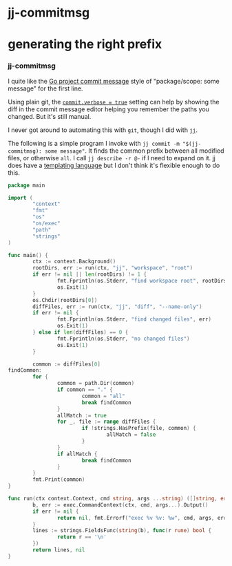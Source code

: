 # jj-commitmsg

# generating the right prefix

### jj-commitmsg

I quite like the [Go project commit message](https://go.dev/doc/contribute#first_line)
style of "package/scope: some message" for the first line.

Using plain git,
the [`commit.verbose = true`](https://git-scm.com/docs/git-commit#Documentation/git-commit.txt---verbose)
setting can help by showing the diff in the commit message editor helping you remember the paths you changed.
But it's still manual.

I never got around to automating this with `git`,
though I did with [`jj`](https://jj-vcs.github.io/jj/latest/).

The following is a simple program I invoke with `jj commit -m "$(jj-commitmsg): some message"`.
It finds the common prefix between all modified files,
or otherwise `all`.
I call `jj describe -r @-` if I need to expand on it.
jj does have a [templating language](https://jj-vcs.github.io/jj/latest/templates/)
but I don't think it's flexible enough to do this.

```go
package main

import (
        "context"
        "fmt"
        "os"
        "os/exec"
        "path"
        "strings"
)

func main() {
        ctx := context.Background()
        rootDirs, err := run(ctx, "jj", "workspace", "root")
        if err != nil || len(rootDirs) != 1 {
                fmt.Fprintln(os.Stderr, "find workspace root", rootDirs, err)
                os.Exit(1)
        }
        os.Chdir(rootDirs[0])
        diffFiles, err := run(ctx, "jj", "diff", "--name-only")
        if err != nil {
                fmt.Fprintln(os.Stderr, "find changed files", err)
                os.Exit(1)
        } else if len(diffFiles) == 0 {
                fmt.Fprintln(os.Stderr, "no changed files")
                os.Exit(1)
        }

        common := diffFiles[0]
findCommon:
        for {
                common = path.Dir(common)
                if common == "." {
                        common = "all"
                        break findCommon
                }
                allMatch := true
                for _, file := range diffFiles {
                        if !strings.HasPrefix(file, common) {
                                allMatch = false
                        }
                }
                if allMatch {
                        break findCommon
                }
        }
        fmt.Print(common)
}

func run(ctx context.Context, cmd string, args ...string) ([]string, error) {
        b, err := exec.CommandContext(ctx, cmd, args...).Output()
        if err != nil {
                return nil, fmt.Errorf("exec %v %v: %w", cmd, args, err)
        }
        lines := strings.FieldsFunc(string(b), func(r rune) bool {
                return r == '\n'
        })
        return lines, nil
}
```

